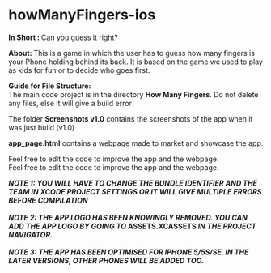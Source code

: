 # howManyFingers-ios
<b> In Short : </b> Can you guess it right?

<b> About: </b> This is a game in which the user has to guess how many fingers is your Phone holding behind its back. It is based on the game we used to play as kids for fun or to decide who goes first.

<b> Guide for File Structure: </b> <br>
The main code project is in the directory <b>How Many Fingers</b>. Do not delete any files, else it will give a build error

The folder <b>Screenshots v1.0</b> contains the screenshots of the app when it was just build (v1.0)

<b>app_page.html</b> contains a webpage made to market and showcase the app.

Feel free to edit the code to improve the app and the webpage.
<br>Feel free to edit the code to improve the app and the webpage.

<b><i> NOTE 1: YOU WILL HAVE TO CHANGE THE BUNDLE IDENTIFIER AND THE TEAM IN XCODE PROJECT SETTINGS OR IT WILL GIVE MULTIPLE ERRORS BEFORE COMPILATION </i></b><br><br>
<b><i> NOTE 2: THE APP LOGO HAS BEEN KNOWINGLY REMOVED. YOU CAN ADD THE APP LOGO BY GOING TO </i> ASSETS.XCASSETS <i> IN THE PROJECT NAVIGATOR.</i></b><br><br>
<b><i> NOTE 3: THE APP HAS BEEN OPTIMISED FOR IPHONE 5/5S/SE. IN THE LATER VERSIONS, OTHER PHONES WILL BE ADDED TOO.</i></b>
